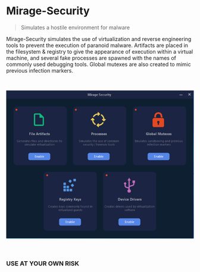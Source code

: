 # Mirage-Security
> Simulates a hostile environment for malware 

Mirage-Security simulates the use of virtualization and reverse engineering tools to prevent the execution of paranoid malware. Artifacts are placed in the filesystem & registry to give the appearance of execution within a virtual machine, and several fake processes are spawned with the names of commonly used debugging tools. Global mutexes are also created to mimic previous infection markers. 

<br>

<p align="center">
  <img src="/Screenshots/1.PNG" width="701"/>
</p>

<br>

### USE AT YOUR OWN RISK